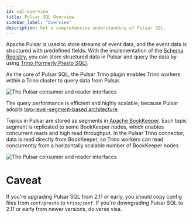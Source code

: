 ```yaml
---
id: sql-overview
title: Pulsar SQL Overview
sidebar_label: "Overview"
description: Get a comprehensive understanding of Pulsar SQL.
---
```


Apache Pulsar is used to store streams of event data, and the event data is structured with predefined fields. With the implementation of the [Schema Registry](schema-get-started.md), you can store structured data in Pulsar and query the data by using [Trino (formerly Presto SQL)](https://trino.io/).

As the core of Pulsar SQL, the Pulsar Trino plugin enables Trino workers within a Trino cluster to query data from Pulsar.

![The Pulsar consumer and reader interfaces](/assets/pulsar-sql-arch-2.png)

The query performance is efficient and highly scalable, because Pulsar adopts [two-level-segment-based architecture](concepts-architecture-overview.md#apache-bookkeeper).

Topics in Pulsar are stored as segments in [Apache BookKeeper](https://bookkeeper.apache.org/). Each topic segment is replicated to some BookKeeper nodes, which enables concurrent reads and high read throughput. In the Pulsar Trino connector, data is read directly from BookKeeper, so Trino workers can read concurrently from a horizontally scalable number of BookKeeper nodes.

![The Pulsar consumer and reader interfaces](/assets/pulsar-sql-arch-1.png)

# Caveat

If you're upgrading Pulsar SQL from 2.11 or early, you should copy config files from `conf/presto` to `trino/conf`. If you're downgrading Pulsar SQL to 2.11 or early from newer versions, do verse visa.
